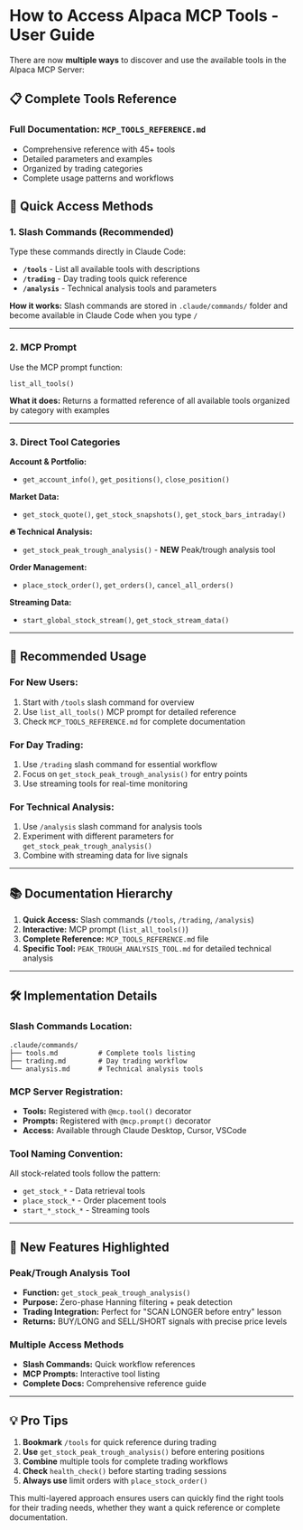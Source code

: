 # How to Access Alpaca MCP Tools - User Guide

There are now **multiple ways** to discover and use the available tools in the Alpaca MCP Server:

## 📋 **Complete Tools Reference**

### **Full Documentation: `MCP_TOOLS_REFERENCE.md`**
- Comprehensive reference with 45+ tools
- Detailed parameters and examples
- Organized by trading categories
- Complete usage patterns and workflows

## 🚀 **Quick Access Methods**

### **1. Slash Commands (Recommended)**

Type these commands directly in Claude Code:

- **`/tools`** - List all available tools with descriptions
- **`/trading`** - Day trading tools quick reference  
- **`/analysis`** - Technical analysis tools and parameters

**How it works:** Slash commands are stored in `.claude/commands/` folder and become available in Claude Code when you type `/`

---

### **2. MCP Prompt**

Use the MCP prompt function:

```
list_all_tools()
```

**What it does:** Returns a formatted reference of all available tools organized by category with examples

---

### **3. Direct Tool Categories**

**Account & Portfolio:**
- `get_account_info()`, `get_positions()`, `close_position()`

**Market Data:**
- `get_stock_quote()`, `get_stock_snapshots()`, `get_stock_bars_intraday()`

**🔥 Technical Analysis:**
- `get_stock_peak_trough_analysis()` - **NEW** Peak/trough analysis tool

**Order Management:**
- `place_stock_order()`, `get_orders()`, `cancel_all_orders()`

**Streaming Data:**
- `start_global_stock_stream()`, `get_stock_stream_data()`

---

## 🎯 **Recommended Usage**

### **For New Users:**
1. Start with `/tools` slash command for overview
2. Use `list_all_tools()` MCP prompt for detailed reference
3. Check `MCP_TOOLS_REFERENCE.md` for complete documentation

### **For Day Trading:**
1. Use `/trading` slash command for essential workflow
2. Focus on `get_stock_peak_trough_analysis()` for entry points
3. Use streaming tools for real-time monitoring

### **For Technical Analysis:**
1. Use `/analysis` slash command for analysis tools
2. Experiment with different parameters for `get_stock_peak_trough_analysis()`
3. Combine with streaming data for live signals

---

## 📚 **Documentation Hierarchy**

1. **Quick Access:** Slash commands (`/tools`, `/trading`, `/analysis`)
2. **Interactive:** MCP prompt (`list_all_tools()`)
3. **Complete Reference:** `MCP_TOOLS_REFERENCE.md` file
4. **Specific Tool:** `PEAK_TROUGH_ANALYSIS_TOOL.md` for detailed technical analysis

---

## 🛠 **Implementation Details**

### **Slash Commands Location:**
```
.claude/commands/
├── tools.md          # Complete tools listing
├── trading.md        # Day trading workflow
└── analysis.md       # Technical analysis tools
```

### **MCP Server Registration:**
- **Tools:** Registered with `@mcp.tool()` decorator
- **Prompts:** Registered with `@mcp.prompt()` decorator
- **Access:** Available through Claude Desktop, Cursor, VSCode

### **Tool Naming Convention:**
All stock-related tools follow the pattern:
- `get_stock_*` - Data retrieval tools
- `place_stock_*` - Order placement tools  
- `start_*_stock_*` - Streaming tools

---

## 🎉 **New Features Highlighted**

### **Peak/Trough Analysis Tool**
- **Function:** `get_stock_peak_trough_analysis()`
- **Purpose:** Zero-phase Hanning filtering + peak detection
- **Trading Integration:** Perfect for "SCAN LONGER before entry" lesson
- **Returns:** BUY/LONG and SELL/SHORT signals with precise price levels

### **Multiple Access Methods**
- **Slash Commands:** Quick workflow references
- **MCP Prompts:** Interactive tool listing
- **Complete Docs:** Comprehensive reference guide

---

## 💡 **Pro Tips**

1. **Bookmark** `/tools` for quick reference during trading
2. **Use** `get_stock_peak_trough_analysis()` before entering positions
3. **Combine** multiple tools for complete trading workflows
4. **Check** `health_check()` before starting trading sessions
5. **Always use** limit orders with `place_stock_order()`

This multi-layered approach ensures users can quickly find the right tools for their trading needs, whether they want a quick reference or complete documentation.